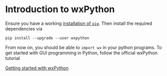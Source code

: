 # Introduction to wxPython

Ensure you have a working
[installation of `pip`](../installation.html).
Then install the required dependencies via

```shell
pip install --upgrade --user wxpython
```

From now on, you should be able to `import wx` in your python programs.
To get started with GUI programming in Python, follow the official wxPython
tutorial

[Getting started with wxPython](https://wiki.wxpython.org/Getting%20Started)
